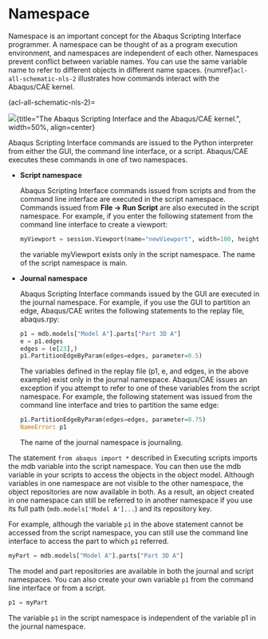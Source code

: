 # Namespace

Namespace is an important concept for the Abaqus Scripting Interface programmer. A namespace can be thought of as a program execution environment, and namespaces are independent of each other. Namespaces prevent conflict between variable names. You can use the same variable name to refer to different objects in different name spaces. {numref}`acl-all-schematic-nls-2` illustrates how commands interact with the Abaqus/CAE kernel.

(acl-all-schematic-nls-2)=

![](/images/acl-all-schematic-nls.png){title="The Abaqus Scripting Interface and the Abaqus/CAE kernel.", width=50%, align=center}

Abaqus Scripting Interface commands are issued to the Python interpreter from either the GUI, the command line interface, or a script. Abaqus/CAE executes these commands in one of two namespaces.

- **Script namespace**

  Abaqus Scripting Interface commands issued from scripts and from the command line interface are executed in the script namespace. Commands issued from **File -> Run Script** are also executed in the script namespace. For example, if you enter the following statement from the command line interface to create a viewport:

  ```python
  myViewport = session.Viewport(name="newViewport", width=100, height=100)
  ```

  the variable myViewport exists only in the script namespace. The name of the script namespace is main.

- **Journal namespace**

  Abaqus Scripting Interface commands issued by the GUI are executed in the journal namespace. For example, if you use the GUI to partition an edge, Abaqus/CAE writes the following statements to the replay file, abaqus.rpy:

  ```python
  p1 = mdb.models["Model A"].parts["Part 3D A"]
  e = p1.edges
  edges = (e[23],)
  p1.PartitionEdgeByParam(edges=edges, parameter=0.5)
  ```

  The variables defined in the replay file (p1, e, and edges, in the above example) exist only in the journal namespace. Abaqus/CAE issues an exception if you attempt to refer to one of these variables from the script namespace. For example, the following statement was issued from the command line interface and tries to partition the same edge:

  ```python
  p1.PartitionEdgeByParam(edges=edges, parameter=0.75)
  NameError: p1
  ```

  The name of the journal namespace is journaling.

The statement `from abaqus import *` described in Executing scripts imports the mdb variable into the script namespace. You can then use the mdb variable in your scripts to access the objects in the object model. Although variables in one namespace are not visible to the other namespace, the object repositories are now available in both. As a result, an object created in one namespace can still be referred to in another namespace if you use its full path (`mdb.models['Model A']...`) and its repository key.

For example, although the variable `p1` in the above statement cannot be accessed from the script namespace, you can still use the command line interface to access the part to which `p1` referred.

```python
myPart = mdb.models["Model A"].parts["Part 3D A"]
```

The model and part repositories are available in both the journal and script namespaces. You can also create your own variable `p1` from the command line interface or from a script.

```python
p1 = myPart
```

The variable `p1` in the script namespace is independent of the variable p1 in the journal namespace.
